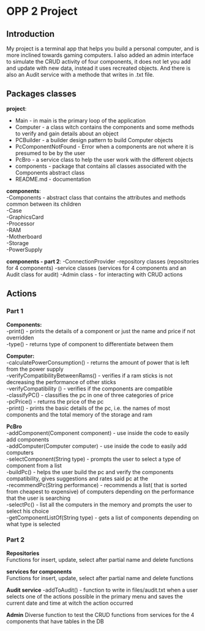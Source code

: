 # OPP 2 Project

## Introduction   
My project is a terminal app that helps you build a personal computer, and is more inclined towards gaming computers. 
I also added an admin interface to simulate the CRUD activity of four components, it does not let you add and update with new data, instead it uses recreated objects. And there is also an Audit service with a methode that writes in .txt file.

## Packages classes  
**project**:  
- Main - in main is the primary loop of the application  
- Computer -  a class witch contains the components and some methods to verify and gain details about an object  
- PCBuilder - a builder design pattern to build Computer objects  
- PcComponentNotFound - Error when a components are not where it is presumed to be by the user  
- PcBro - a service class to help the user work with the different objects  
- components - package that contains all classes associated with the Components abstract class  
- README.md - documentation  

**components**:  
-Components - abstract class that contains the attributes and methods common between its children  
-Case    
-GraphicsCard   
-Processor  
-RAM   
-Motherboard    
-Storage   
-PowerSupply   

**components - part 2**:
-ConnectionProvider
-repository classes (repositories for 4 components)
-service classes (services for 4 components and an Audit class for audit)
-Admin class - for interacting with CRUD actions

## Actions   
### Part 1
**Components:**  
-print() - prints the details of a component or just the name and price if not overridden  
-type() - returns type of component to differentiate between them  

**Computer:**  
-calculatePowerConsumption() - returns the amount of power that is left from the power supply  
-verifyCompatibilityBetweenRams() - verifies if a ram sticks is not decreasing the performance of other sticks  
-verifyCompatibility () - verifies if the components are compatible  
-classifyPC() -  classifies the pc in one of three categories of price  
-pcPrice() - returns the price of the pc  
-print() - prints the basic details of the pc, i.e. the names of most components and the total memory of the storage and ram  

**PcBro**  
-addComponent(Component component) - use inside the code to easily add components  
-addComputer(Computer computer)  - use inside the code to easily add computers  
-selectComponent(String type) - prompts the user to select a type of component from a list  
-buildPc() - helps the user build the pc and verify the components compatibility, gives suggestions and rates said pc at the  
-recommendPc(String performance) - recommends a list( that is sorted from cheapest to expensive) of computers depending on the performance that the user is searching  
-selectPc() -  list all the computers in the memory and prompts the user to select his choice  
-getComponentListOf(String type) -  gets a list of components depending on what type is selected  

### Part 2
**Repositories**  
Functions for insert, update, select after partial name and delete functions

**services for components**  
Functions for insert, update, select after partial name and delete functions

**Audit service**
-addToAudit() - function to write in files/audit.txt when a user selects one of the actions possible in the primary menu and saves the current date and time at witch the action occurred

**Admin**
Diverse function to test the CRUD functions from services for the 4 components that have tables in the DB

